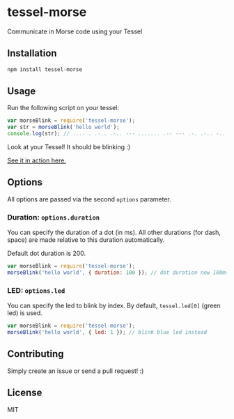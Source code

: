# tessel-morse

Communicate in Morse code using your Tessel

## Installation

``` js
npm install tessel-morse
```

## Usage

Run the following script on your tessel:

``` js
var morseBlink = require('tessel-morse');
var str = morseBlink('hello world');
console.log(str); // .... . .-.. .-.. --- ....... .-- --- .-. .-.. -..
```

Look at your Tessel! It should be blinking :)

[See it in action here.](http://www.gfycat.com/OilyPeskyBandicoot)

## Options

All options are passed via the second `options` parameter.

### Duration: `options.duration`

You can specify the duration of a dot (in ms). All other durations
(for dash, space) are made relative to this duration automatically.

Default dot duration is 200.

``` js
var morseBlink = require('tessel-morse');
morseBlink('hello world', { duration: 100 }); // dot duration now 100ms
```

### LED: `options.led`

You can specify the led to blink by index.
By default, `tessel.led[0]` (green led) is used.

``` js
var morseBlink = require('tessel-morse');
morseBlink('hello world', { led: 1 }); // blink blue led instead
```

## Contributing

Simply create an issue or send a pull request! :)

## License

MIT
